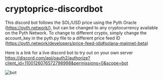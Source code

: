 ﻿# cryptoprice-discordbot

This discord bot follows the SOL/USD price using the Pyth Oracle (https://pyth.network/), but can be changed to any cryptocurrency available on the Pyth Network. To change to different crypto, simply change the account_key in the pyth.py file to a different price feed ID (https://pyth.network/developers/price-feed-ids#solana-mainnet-beta)

Here is a link for a live discord bot to try out on your own server https://discord.com/api/oauth2/authorize?client_id=1100126076572798998&permissions=0&scope=bot


![bot](https://github.com/0xmakerr/cryptoprice-discordbot/assets/25880864/545f4c0f-f7bf-4424-9f24-b6c312aa74ac)
